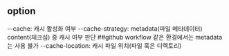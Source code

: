 ## option
 --cache: 캐시 활성화 여부
 --cache-strategy: metadata(파일 메타데이터) content(체크섬) 중 캐시 여부 판단 ##github workflow 같은 환경에서는 metadata는 사용 불가
 --cache-location: 캐시 파일 위치(파일 혹은 디렉토리)